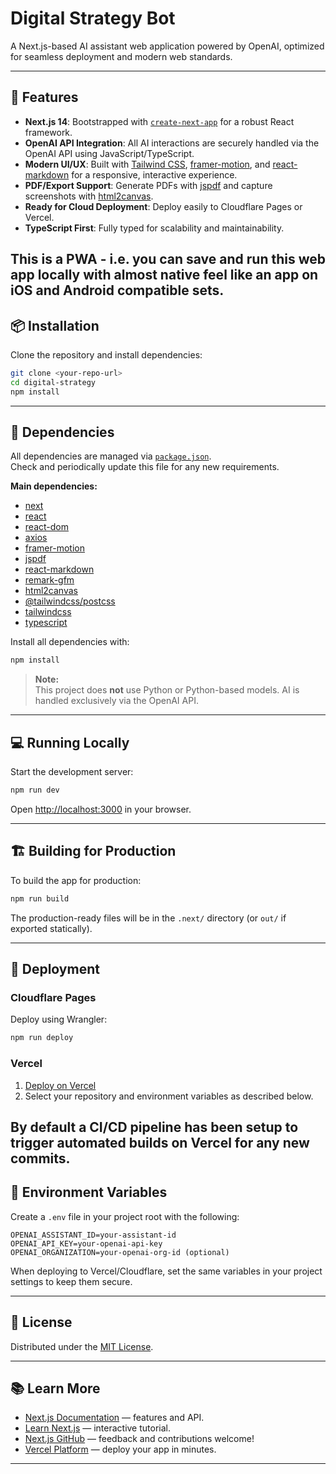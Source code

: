 # Digital Strategy Bot

A Next.js-based AI assistant web application powered by OpenAI, optimized for seamless deployment and modern web standards.

---

## 🚀 Features

- **Next.js 14**: Bootstrapped with [`create-next-app`](https://nextjs.org/docs/app/api-reference/cli/create-next-app) for a robust React framework.
- **OpenAI API Integration**: All AI interactions are securely handled via the OpenAI API using JavaScript/TypeScript.
- **Modern UI/UX**: Built with [Tailwind CSS](https://tailwindcss.com), [framer-motion](https://www.framer.com/motion/), and [react-markdown](https://github.com/remarkjs/react-markdown) for a responsive, interactive experience.
- **PDF/Export Support**: Generate PDFs with [jspdf](https://github.com/parallax/jsPDF) and capture screenshots with [html2canvas](https://github.com/niklasvh/html2canvas).
- **Ready for Cloud Deployment**: Deploy easily to Cloudflare Pages or Vercel.
- **TypeScript First**: Fully typed for scalability and maintainability.

This is a PWA - i.e. you can save and run this web app locally with almost native feel like an app on iOS and Android compatible sets.
---

## 📦 Installation

Clone the repository and install dependencies:

```sh
git clone <your-repo-url>
cd digital-strategy
npm install
```

---

## 🧩 Dependencies

All dependencies are managed via [`package.json`](package.json).  
Check and periodically update this file for any new requirements.

**Main dependencies:**

- [next](https://nextjs.org/)
- [react](https://react.dev/)
- [react-dom](https://react.dev/)
- [axios](https://axios-http.com/)
- [framer-motion](https://www.framer.com/motion/)
- [jspdf](https://github.com/parallax/jsPDF)
- [react-markdown](https://github.com/remarkjs/react-markdown)
- [remark-gfm](https://github.com/remarkjs/remark-gfm)
- [html2canvas](https://github.com/niklasvh/html2canvas)
- [@tailwindcss/postcss](https://tailwindcss.com/docs/installation)
- [tailwindcss](https://tailwindcss.com/)
- [typescript](https://www.typescriptlang.org/)

Install all dependencies with:

```sh
npm install
```

> **Note:**  
> This project does **not** use Python or Python-based models. AI is handled exclusively via the OpenAI API.

---

## 💻 Running Locally

Start the development server:

```sh
npm run dev
```

Open [http://localhost:3000](http://localhost:3000) in your browser.

---

## 🏗️ Building for Production

To build the app for production:

```sh
npm run build
```

The production-ready files will be in the `.next/` directory (or `out/` if exported statically).

---

## 🚀 Deployment

### Cloudflare Pages

Deploy using Wrangler:

```sh
npm run deploy
```

### Vercel

1. [Deploy on Vercel](https://vercel.com/new?utm_medium=default-template&filter=next.js&utm_source=create-next-app&utm_campaign=create-next-app-readme)
2. Select your repository and environment variables as described below.

By default a CI/CD pipeline has been setup to trigger automated builds on Vercel for any new commits.
---

## 🔐 Environment Variables

Create a `.env` file in your project root with the following:

```
OPENAI_ASSISTANT_ID=your-assistant-id
OPENAI_API_KEY=your-openai-api-key
OPENAI_ORGANIZATION=your-openai-org-id (optional)
```

When deploying to Vercel/Cloudflare, set the same variables in your project settings to keep them secure.

---

## 📄 License

Distributed under the [MIT License](LICENSE).

---

## 📚 Learn More

- [Next.js Documentation](https://nextjs.org/docs) — features and API.
- [Learn Next.js](https://nextjs.org/learn) — interactive tutorial.
- [Next.js GitHub](https://github.com/vercel/next.js) — feedback and contributions welcome!
- [Vercel Platform](https://vercel.com/new?utm_medium=default-template&filter=next.js&utm_source=create-next-app&utm_campaign=create-next-app-readme) — deploy your app in minutes.

---
